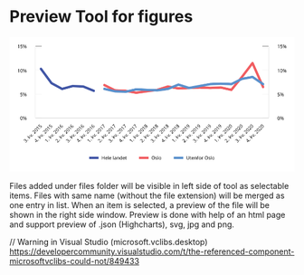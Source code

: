 # Preview Tool for figures

![Preview of tool](/Preview/Sample/sample.svg "Preview of tool")

Files added under files folder will be visible in left side of tool as selectable items. 
Files with same name (without the file extension) will be merged as one entry in list. 
When an item is selected, a preview of the file will be shown in the right side window. 
Preview is done with help of an html page and support preview of .json (Highcharts), svg, jpg and png.



// Warning in Visual Studio (microsoft.vclibs.desktop)
https://developercommunity.visualstudio.com/t/the-referenced-component-microsoftvclibs-could-not/849433
